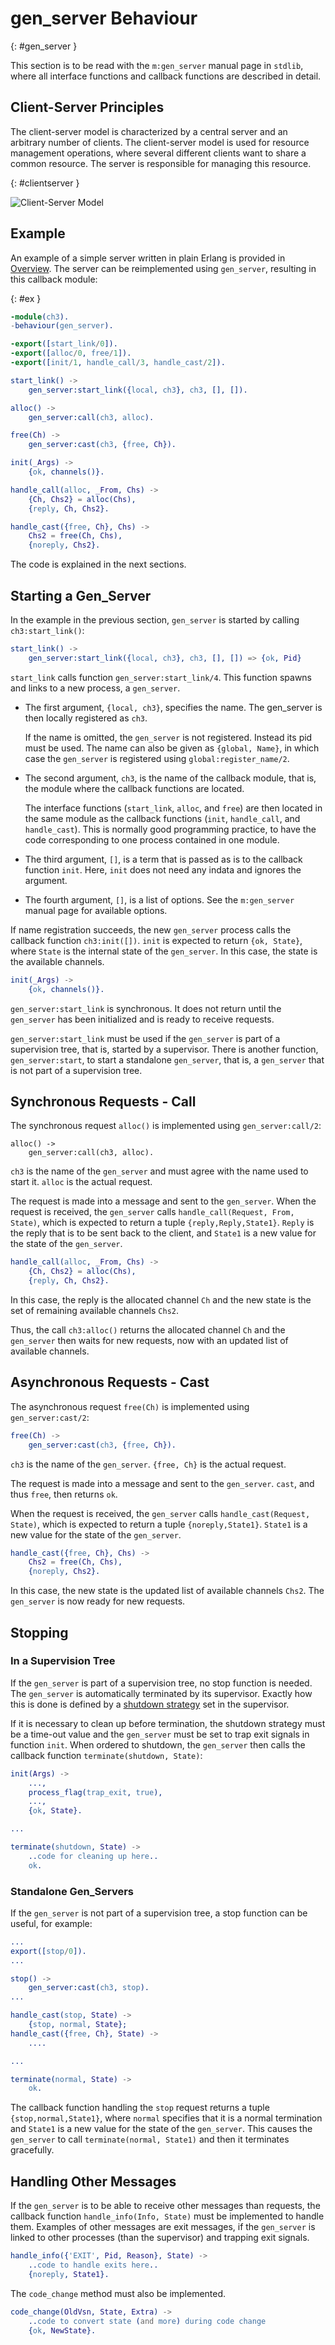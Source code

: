 <!--
%CopyrightBegin%

Copyright Ericsson AB 2023-2024. All Rights Reserved.

Licensed under the Apache License, Version 2.0 (the "License");
you may not use this file except in compliance with the License.
You may obtain a copy of the License at

    http://www.apache.org/licenses/LICENSE-2.0

Unless required by applicable law or agreed to in writing, software
distributed under the License is distributed on an "AS IS" BASIS,
WITHOUT WARRANTIES OR CONDITIONS OF ANY KIND, either express or implied.
See the License for the specific language governing permissions and
limitations under the License.

%CopyrightEnd%
-->
# gen_server Behaviour

[](){: #gen_server }

This section is to be read with the `m:gen_server` manual page in `stdlib`,
where all interface functions and callback functions are described in detail.

## Client-Server Principles

The client-server model is characterized by a central server and an arbitrary
number of clients. The client-server model is used for resource management
operations, where several different clients want to share a common resource. The
server is responsible for managing this resource.

[](){: #clientserver }

![Client-Server Model](assets/clientserver.gif "Client-Server Model")

## Example

An example of a simple server written in plain Erlang is provided in
[Overview](design_principles.md#ch1). The server can be reimplemented using
`gen_server`, resulting in this callback module:

[](){: #ex }

```erlang
-module(ch3).
-behaviour(gen_server).

-export([start_link/0]).
-export([alloc/0, free/1]).
-export([init/1, handle_call/3, handle_cast/2]).

start_link() ->
    gen_server:start_link({local, ch3}, ch3, [], []).

alloc() ->
    gen_server:call(ch3, alloc).

free(Ch) ->
    gen_server:cast(ch3, {free, Ch}).

init(_Args) ->
    {ok, channels()}.

handle_call(alloc, _From, Chs) ->
    {Ch, Chs2} = alloc(Chs),
    {reply, Ch, Chs2}.

handle_cast({free, Ch}, Chs) ->
    Chs2 = free(Ch, Chs),
    {noreply, Chs2}.
```

The code is explained in the next sections.

## Starting a Gen_Server

In the example in the previous section, `gen_server` is started by calling
`ch3:start_link()`:

```erlang
start_link() ->
    gen_server:start_link({local, ch3}, ch3, [], []) => {ok, Pid}
```

`start_link` calls function `gen_server:start_link/4`. This function spawns and
links to a new process, a `gen_server`.

- The first argument, `{local, ch3}`, specifies the name. The gen_server is then
  locally registered as `ch3`.

  If the name is omitted, the `gen_server` is not registered. Instead its pid
  must be used. The name can also be given as `{global, Name}`, in which case
  the `gen_server` is registered using `global:register_name/2`.

- The second argument, `ch3`, is the name of the callback module, that is, the
  module where the callback functions are located.

  The interface functions (`start_link`, `alloc`, and `free`) are then located
  in the same module as the callback functions (`init`, `handle_call`, and
  `handle_cast`). This is normally good programming practice, to have the code
  corresponding to one process contained in one module.

- The third argument, `[]`, is a term that is passed as is to the callback
  function `init`. Here, `init` does not need any indata and ignores the
  argument.
- The fourth argument, `[]`, is a list of options. See the `m:gen_server` manual
  page for available options.

If name registration succeeds, the new `gen_server` process calls the callback
function `ch3:init([])`. `init` is expected to return `{ok, State}`, where
`State` is the internal state of the `gen_server`. In this case, the state is
the available channels.

```erlang
init(_Args) ->
    {ok, channels()}.
```

`gen_server:start_link` is synchronous. It does not return until the
`gen_server` has been initialized and is ready to receive requests.

`gen_server:start_link` must be used if the `gen_server` is part of a
supervision tree, that is, started by a supervisor. There is another function,
`gen_server:start`, to start a standalone `gen_server`, that is, a `gen_server`
that is not part of a supervision tree.

## Synchronous Requests - Call

The synchronous request `alloc()` is implemented using `gen_server:call/2`:

```text
alloc() ->
    gen_server:call(ch3, alloc).
```

`ch3` is the name of the `gen_server` and must agree with the name used to start
it. `alloc` is the actual request.

The request is made into a message and sent to the `gen_server`. When the
request is received, the `gen_server` calls `handle_call(Request, From, State)`,
which is expected to return a tuple `{reply,Reply,State1}`. `Reply` is the reply
that is to be sent back to the client, and `State1` is a new value for the state
of the `gen_server`.

```erlang
handle_call(alloc, _From, Chs) ->
    {Ch, Chs2} = alloc(Chs),
    {reply, Ch, Chs2}.
```

In this case, the reply is the allocated channel `Ch` and the new state is the
set of remaining available channels `Chs2`.

Thus, the call `ch3:alloc()` returns the allocated channel `Ch` and the
`gen_server` then waits for new requests, now with an updated list of available
channels.

## Asynchronous Requests - Cast

The asynchronous request `free(Ch)` is implemented using `gen_server:cast/2`:

```erlang
free(Ch) ->
    gen_server:cast(ch3, {free, Ch}).
```

`ch3` is the name of the `gen_server`. `{free, Ch}` is the actual request.

The request is made into a message and sent to the `gen_server`. `cast`, and
thus `free`, then returns `ok`.

When the request is received, the `gen_server` calls
`handle_cast(Request, State)`, which is expected to return a tuple
`{noreply,State1}`. `State1` is a new value for the state of the `gen_server`.

```erlang
handle_cast({free, Ch}, Chs) ->
    Chs2 = free(Ch, Chs),
    {noreply, Chs2}.
```

In this case, the new state is the updated list of available channels `Chs2`.
The `gen_server` is now ready for new requests.

## Stopping

### In a Supervision Tree

If the `gen_server` is part of a supervision tree, no stop function is needed.
The `gen_server` is automatically terminated by its supervisor. Exactly how this
is done is defined by a [shutdown strategy](sup_princ.md#shutdown) set in the
supervisor.

If it is necessary to clean up before termination, the shutdown strategy must be
a time-out value and the `gen_server` must be set to trap exit signals in
function `init`. When ordered to shutdown, the `gen_server` then calls the
callback function `terminate(shutdown, State)`:

```erlang
init(Args) ->
    ...,
    process_flag(trap_exit, true),
    ...,
    {ok, State}.

...

terminate(shutdown, State) ->
    ..code for cleaning up here..
    ok.
```

### Standalone Gen_Servers

If the `gen_server` is not part of a supervision tree, a stop function can be
useful, for example:

```erlang
...
export([stop/0]).
...

stop() ->
    gen_server:cast(ch3, stop).
...

handle_cast(stop, State) ->
    {stop, normal, State};
handle_cast({free, Ch}, State) ->
    ....

...

terminate(normal, State) ->
    ok.
```

The callback function handling the `stop` request returns a tuple
`{stop,normal,State1}`, where `normal` specifies that it is a normal termination
and `State1` is a new value for the state of the `gen_server`. This causes the
`gen_server` to call `terminate(normal, State1)` and then it terminates
gracefully.

## Handling Other Messages

If the `gen_server` is to be able to receive other messages than requests, the
callback function `handle_info(Info, State)` must be implemented to handle them.
Examples of other messages are exit messages, if the `gen_server` is linked to
other processes (than the supervisor) and trapping exit signals.

```erlang
handle_info({'EXIT', Pid, Reason}, State) ->
    ..code to handle exits here..
    {noreply, State1}.
```

The `code_change` method must also be implemented.

```erlang
code_change(OldVsn, State, Extra) ->
    ..code to convert state (and more) during code change
    {ok, NewState}.
```
